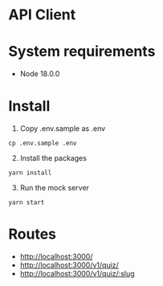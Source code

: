 # API Client

# System requirements
- Node 18.0.0

# Install

1. Copy .env.sample as .env
```
cp .env.sample .env
```

2. Install the packages
```
yarn install
```

3. Run the mock server
```
yarn start
```

# Routes

- [http://localhost:3000/](http://localhost:3000/)
- [http://localhost:3000/v1/quiz/](http://localhost:3000/v1/quiz/)
- [http://localhost:3000/v1/quiz/:slug](http://localhost:3000/v1/quiz/javascript-quiz)